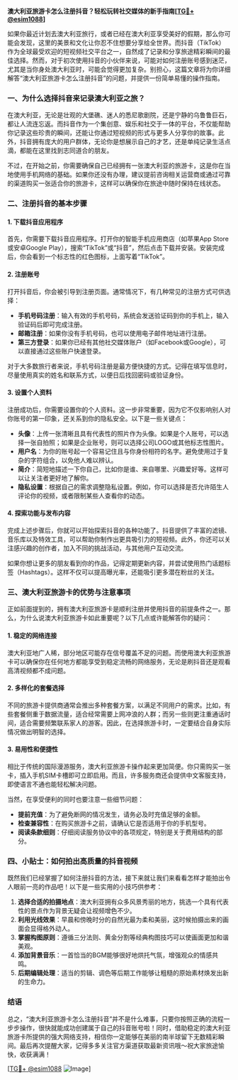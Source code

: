 **澳大利亚旅游卡怎么注册抖音？轻松玩转社交媒体的新手指南[[TG💪+ @esim1088](https://t.me/s/esim1088)]**

如果你最近计划去澳大利亚旅行，或者已经在澳大利亚享受美好的假期，那么你可能会发现，这里的美景和文化让你忍不住想要分享给全世界。而抖音（TikTok）作为全球最受欢迎的短视频社交平台之一，自然成了记录和分享旅途精彩瞬间的最佳选择。然而，对于初次使用抖音的小伙伴来说，可能对如何注册账号感到迷茫，尤其是当你身处澳大利亚时，可能会觉得更加复杂。别担心，这篇文章将为你详细解答“澳大利亚旅游卡怎么注册抖音”的问题，并提供一份简单易懂的操作指南。

### 一、为什么选择抖音来记录澳大利亚之旅？

在澳大利亚，无论是壮观的大堡礁、迷人的悉尼歌剧院，还是宁静的乌鲁鲁巨石，都让人流连忘返。而抖音作为一个集创意、娱乐和社交于一体的平台，不仅能帮助你记录这些珍贵的瞬间，还能让你通过短视频的形式与更多人分享你的故事。此外，抖音拥有庞大的用户群体，无论你是想展示自己的才艺，还是单纯记录生活点滴，都能在这里找到志同道合的朋友。

不过，在开始之前，你需要确保自己已经拥有一张澳大利亚的旅游卡，这是你在当地使用手机网络的基础。如果你还没有办理，建议提前咨询相关运营商或通过可靠的渠道购买一张适合你的旅游卡，这样可以确保你在旅途中随时保持在线状态。

### 二、注册抖音的基本步骤

#### 1. 下载抖音应用程序

首先，你需要下载抖音应用程序。打开你的智能手机应用商店（如苹果App Store或安卓Google Play），搜索“TikTok”或“抖音”，然后点击下载并安装。安装完成后，你会看到一个标志性的红色图标，上面写着“TikTok”。

#### 2. 注册账号

打开抖音后，你会被引导到注册页面。通常情况下，有几种常见的注册方式可供选择：

- **手机号码注册**：输入有效的手机号码，系统会发送验证码到你的手机上，输入验证码后即可完成注册。
- **邮箱注册**：如果你没有手机号码，也可以使用电子邮件地址进行注册。
- **第三方登录**：如果你已经有其他社交媒体账户（如Facebook或Google），可以直接通过这些账户快速登录。

对于大多数旅行者来说，手机号码注册是最方便快捷的方式。记得在填写信息时，尽量使用真实的姓名和联系方式，以便日后找回密码或验证身份。

#### 3. 设置个人资料

注册成功后，你需要设置你的个人资料。这一步非常重要，因为它不仅影响别人对你账号的第一印象，还关系到你的隐私安全。以下是一些关键点：

- **头像**：上传一张清晰且具有代表性的照片作为头像。如果是个人账号，可以选择一张自拍照；如果是企业账号，则可以选择公司LOGO或其他标志性图片。
- **用户名**：为你的账号起一个容易记住且与你身份相符的名字。避免使用过于复杂的字符组合，以免他人难以辨认。
- **简介**：简短地描述一下你自己，比如你是谁、来自哪里、兴趣爱好等。这样可以让关注者更好地了解你。
- **隐私设置**：根据自己的需求调整隐私设置。例如，你可以选择是否允许陌生人评论你的视频，或者限制某些人查看你的动态。

#### 4. 探索功能与发布内容

完成上述步骤后，你就可以开始探索抖音的各种功能了。抖音提供了丰富的滤镜、音乐库以及特效工具，可以帮助你制作出更具吸引力的短视频。此外，你还可以关注感兴趣的创作者，加入不同的挑战活动，与其他用户互动交流。

如果你想让更多的朋友看到你的作品，记得定期更新内容，并尝试使用热门话题标签（Hashtags）。这样不仅可以提高曝光率，还能吸引更多潜在粉丝的关注。

### 三、澳大利亚旅游卡的优势与注意事项

正如前面提到的，拥有澳大利亚旅游卡是顺利注册并使用抖音的前提条件之一。那么，为什么说澳大利亚旅游卡如此重要呢？以下几点或许能解答你的疑问：

#### 1. 稳定的网络连接

澳大利亚地广人稀，部分地区可能存在信号覆盖不足的问题。而使用澳大利亚旅游卡可以确保你在任何地方都能享受到稳定流畅的网络服务，无论是刷抖音还是观看高清视频都不成问题。

#### 2. 多样化的套餐选择

不同的旅游卡提供商通常会推出多种套餐方案，以满足不同用户的需求。比如，有些套餐侧重于数据流量，适合经常需要上网冲浪的人群；而另一些则更注重通话时间，适合需要频繁联系家人的游客。因此，在选择旅游卡时，一定要结合自身实际情况做出明智的选择。

#### 3. 易用性和便捷性

相比于传统的国际漫游服务，澳大利亚旅游卡操作起来更加简便。你只需购买一张卡，插入手机SIM卡槽即可立即启用。而且，许多服务商还会提供中文客服支持，即使语言不通也能轻松解决问题。

当然，在享受便利的同时也要注意一些细节问题：

- **提前充值**：为了避免断网的情况发生，请务必及时充值足够的金额。
- **检查兼容性**：在购买旅游卡之前，请确认它是否适用于你的手机型号。
- **阅读条款细则**：仔细阅读服务协议中的各项规定，特别是关于费用结构的部分。

### 四、小贴士：如何拍出高质量的抖音视频

既然我们已经掌握了如何注册抖音的方法，接下来就让我们来看看怎样才能拍出令人眼前一亮的作品吧！以下是一些实用的小技巧供参考：

1. **选择合适的拍摄地点**：澳大利亚拥有众多风景秀丽的地方，挑选一个具有代表性的景点作为背景无疑会让视频增色不少。
2. **利用光线效果**：早晨和傍晚时分的自然光最为柔和美丽，这时候拍摄出来的画面会显得格外动人。
3. **掌握构图原则**：遵循三分法则、黄金分割等经典构图技巧可以使画面更加和谐美观。
4. **添加背景音乐**：一首恰当的BGM能够很好地烘托气氛，增强观众的情感共鸣。
5. **后期编辑处理**：适当的剪辑、调色等后期工作能够让粗糙的原始素材焕发出新的生命力。

### 结语

总之，“澳大利亚旅游卡怎么注册抖音”并不是什么难事，只要你按照正确的流程一步步操作，很快就能成功创建属于自己的抖音账号啦！同时，借助稳定的澳大利亚旅游卡所提供的强大网络支持，相信你一定能够在美丽的南半球留下无数精彩瞬间。最后再次提醒大家，记得多多关注官方渠道获取最新资讯哦～祝大家旅途愉快，收获满满！

[[TG💪+ @esim1088](https://t.me/s/esim1088) ![Image](https://i.postimg.cc/4NQfJmqS/Snipaste-2025-05-13-00-14-12.png)]